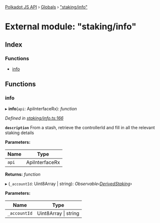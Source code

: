 [Polkadot JS API](../README.md) › [Globals](../globals.md) › ["staking/info"](_staking_info_.md)

# External module: "staking/info"

## Index

### Functions

* [info](_staking_info_.md#info)

## Functions

###  info

▸ **info**(`api`: ApiInterfaceRx): *function*

*Defined in [staking/info.ts:166](https://github.com/polkadot-js/api/blob/8a6d23d461/packages/api-derive/src/staking/info.ts#L166)*

**`description`** From a stash, retrieve the controllerId and fill in all the relevant staking details

**Parameters:**

Name | Type |
------ | ------ |
`api` | ApiInterfaceRx |

**Returns:** *function*

▸ (`_accountId`: Uint8Array | string): *Observable‹[DerivedStaking](../interfaces/_types_.derivedstaking.md)›*

**Parameters:**

Name | Type |
------ | ------ |
`_accountId` | Uint8Array &#124; string |

